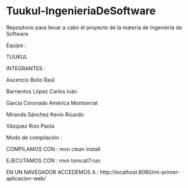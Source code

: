 # Tuukul-IngenieriaDeSoftware
Repositorio para llevar a cabo el proyecto de la materia de Ingeniería de Software 

Equipo : 

TUUKUL

INTEGRANTES :

Ascencio Bolio Raúl

Barrientos López Carlos Iván

García Coronado América Montserrat

Miranda Sánchez Kevin Ricardo

Vázquez Rizo Paola

Modo de compilación :

COMPILAMOS CON : 
   mvn clean install
 
EJECUTAMOS CON :
   mvn tomcat7:run
   
EN UN NAVEGADOR ACCEDEMOS A :
  http://localhost:8080/mi-primer-aplicacion-web/
